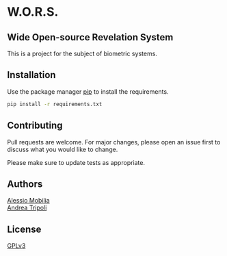 # W.O.R.S.
## Wide Open-source Revelation System
This is a project for the subject of biometric systems. 

## Installation

Use the package manager [pip](https://pip.pypa.io/en/stable/) to install the requirements.
```bash
pip install -r requirements.txt
```

## Contributing
Pull requests are welcome. For major changes, please open an issue first to discuss what you would like to change.

Please make sure to update tests as appropriate.

## Authors 
[Alessio Mobilia](https://alessiomobilia.com/) 
<br>
[Andrea Tripoli](https://andreatripoli.it/)


## License
[GPLv3](https://www.gnu.org/licenses/gpl-3.0.en.html)
